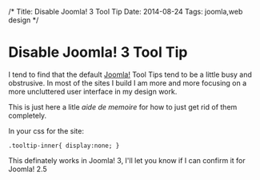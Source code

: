 /*
Title: Disable Joomla! 3 Tool Tip
Date: 2014-08-24
Tags: joomla,web design
*/

# Disable Joomla! 3 Tool Tip

I tend to find that the default [Joomla!](http://www.joomla.org/) Tool Tips tend to be a little busy and obstrusive. In most of the sites I build I am more and more focusing on a more uncluttered user interface in my design work.

This is just here a litle *aide de memoire* for how to just get rid of them completely.

In your css for the site:

`.tooltip-inner{
    display:none;
}
`

This definately works in Joomla! 3, I'll let you know if I can confirm it for Joomla! 2.5


